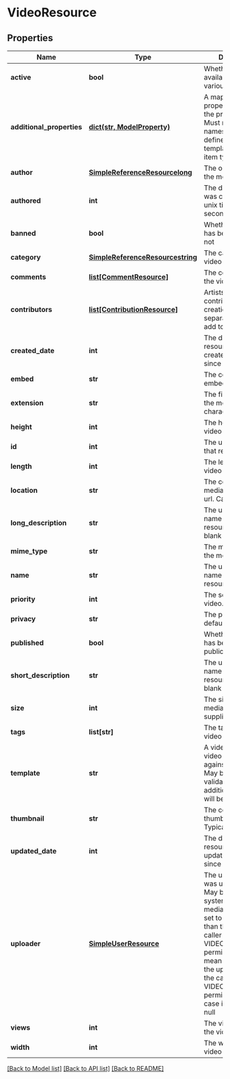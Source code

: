 # VideoResource

## Properties
Name | Type | Description | Notes
------------ | ------------- | ------------- | -------------
**active** | **bool** | Whether the video is available, based on various factors | [optional] 
**additional_properties** | [**dict(str, ModelProperty)**](ModelProperty.md) | A map of additional properties, keyed on the property name.  Must match the names and types defined in the template for this item type | [optional] 
**author** | [**SimpleReferenceResourcelong**](SimpleReferenceResourcelong.md) | The original artist of the media | [optional] 
**authored** | **int** | The date the media was created as a unix timestamp in seconds | [optional] 
**banned** | **bool** | Whether the video has been banned or not | [optional] 
**category** | [**SimpleReferenceResourcestring**](SimpleReferenceResourcestring.md) | The category of the video | 
**comments** | [**list[CommentResource]**](CommentResource.md) | The comments of the video | [optional] 
**contributors** | [**list[ContributionResource]**](ContributionResource.md) | Artists that contributed to the creation. See separate endpoint to add to list | [optional] 
**created_date** | **int** | The date/time this resource was created in seconds since unix epoch | [optional] 
**embed** | **str** | The country of an embedable version | [optional] 
**extension** | **str** | The file extension of the media file. 1-5 characters | 
**height** | **int** | The height of the video in px | 
**id** | **int** | The unique ID for that resource | [optional] 
**length** | **int** | The length of the video in seconds | 
**location** | **str** | The country of the media. Typically a url. Cannot be blank | 
**long_description** | **str** | The user friendly name of that resource. Defaults to blank string | [optional] 
**mime_type** | **str** | The mime-type of the media | [optional] 
**name** | **str** | The user friendly name of that resource | 
**priority** | **int** | The sort order of the video. default: 100 | [optional] 
**privacy** | **str** | The privacy setting. default: private | [optional] 
**published** | **bool** | Whether the video has been made public. Default true | [optional] 
**short_description** | **str** | The user friendly name of that resource. Defaults to blank string | [optional] 
**size** | **int** | The size of the media. Minimum 0 if supplied | [optional] 
**tags** | **list[str]** | The tags for the video | [optional] 
**template** | **str** | A video template this video is validated against (private). May be null and no validation of additional_properties will be done | [optional] 
**thumbnail** | **str** | The country of a thumbnail version. Typically a url | [optional] 
**updated_date** | **int** | The date/time this resource was last updated in seconds since unix epoch | [optional] 
**uploader** | [**SimpleUserResource**](SimpleUserResource.md) | The user the media was uploaded by. May be null for system uploaded media. May only be set to a user other than the current caller if VIDEOS_ADMIN permission. Null will mean the caller is the uploader unless the caller has VIDEOS_ADMIN permission, in which case it will be set to null | [optional] 
**views** | **int** | The view count of the video | [optional] 
**width** | **int** | The width of the video in px | 

[[Back to Model list]](../README.md#documentation-for-models) [[Back to API list]](../README.md#documentation-for-api-endpoints) [[Back to README]](../README.md)


